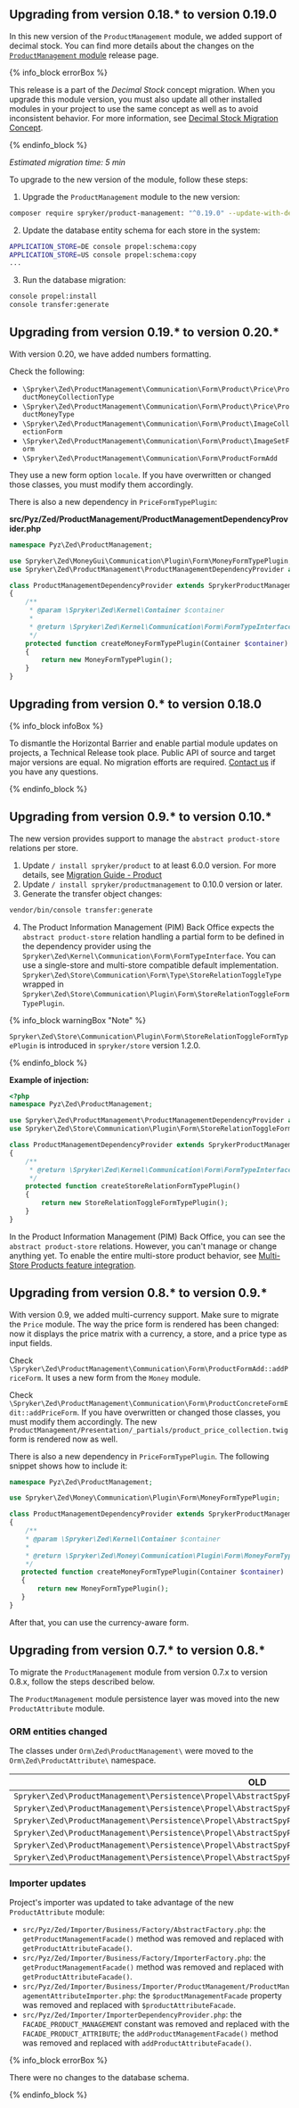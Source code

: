 

## Upgrading from version 0.18.* to version 0.19.0

In this new version of the `ProductManagement` module, we added support of decimal stock. You can find more details about the changes on the [`ProductManagement` module](https://github.com/spryker/product-management/releases) release page.

{% info_block errorBox %}

This release is a part of the *Decimal Stock* concept migration. When you upgrade this module version, you must also update all other installed modules in your project to use the same concept as well as to avoid inconsistent behavior. For more information, see [Decimal Stock Migration Concept](/docs/scos/dev/migration-concepts/decimal-stock-migration-concept.html).

{% endinfo_block %}

*Estimated migration time: 5 min*

To upgrade to the new version of the module, follow these steps:

1. Upgrade the `ProductManagement` module to the new version:

```bash
composer require spryker/product-management: "^0.19.0" --update-with-dependencies
```

2. Update the database entity schema for each store in the system:

```bash
APPLICATION_STORE=DE console propel:schema:copy
APPLICATION_STORE=US console propel:schema:copy
...
```

3. Run the database migration:

```bash
console propel:install
console transfer:generate
```

## Upgrading from version 0.19.* to version 0.20.*

With version 0.20, we have added numbers formatting.

Check the following:
- `\Spryker\Zed\ProductManagement\Communication\Form\Product\Price\ProductMoneyCollectionType`
- `\Spryker\Zed\ProductManagement\Communication\Form\Product\Price\ProductMoneyType`
- `\Spryker\Zed\ProductManagement\Communication\Form\Product\ImageCollectionForm`
- `\Spryker\Zed\ProductManagement\Communication\Form\Product\ImageSetForm`
- `\Spryker\Zed\ProductManagement\Communication\Form\ProductFormAdd`

They use a new form option `locale`. If you have overwritten or changed those classes, you must modify them accordingly.

There is also a new dependency in `PriceFormTypePlugin`:

**src/Pyz/Zed/ProductManagement/ProductManagementDependencyProvider.php**
```php
namespace Pyz\Zed\ProductManagement;

use Spryker\Zed\MoneyGui\Communication\Plugin\Form\MoneyFormTypePlugin;
use Spryker\Zed\ProductManagement\ProductManagementDependencyProvider as SprykerProductManagementDependencyProvider;

class ProductManagementDependencyProvider extends SprykerProductManagementDependencyProvider
{
    /**
     * @param \Spryker\Zed\Kernel\Container $container
     *
     * @return \Spryker\Zed\Kernel\Communication\Form\FormTypeInterface
     */
    protected function createMoneyFormTypePlugin(Container $container): FormTypeInterface
    {
        return new MoneyFormTypePlugin();
    }
}
```

## Upgrading from version 0.* to version 0.18.0

{% info_block infoBox %}

To dismantle the Horizontal Barrier and enable partial module updates on projects, a Technical Release took place. Public API of source and target major versions are equal. No migration efforts are required. [Contact us](https://spryker.com/en/support/) if you have any questions.

{% endinfo_block %}

## Upgrading from version 0.9.* to version 0.10.*

The new version provides support to manage the `abstract product-store` relations per store.

1. Update `/ install spryker/product` to at least 6.0.0 version. For more details, see [Migration Guide - Product](/docs/scos/dev/module-migration-guides/migration-guide-product.html) 
2. Update `/ install spryker/productmanagement` to 0.10.0 version or later.
3. Generate the transfer object changes:

```bash
vendor/bin/console transfer:generate
```

4. The Product Information Management (PIM) Back Office expects the `abstract product-store` relation handling a partial form to be defined in the dependency provider using the `Spryker\Zed\Kernel\Communication\Form\FormTypeInterface`. You can use a single-store and multi-store compatible default implementation. `Spryker\Zed\Store\Communication\Form\Type\StoreRelationToggleType` wrapped in `Spryker\Zed\Store\Communication\Plugin\Form\StoreRelationToggleFormTypePlugin`.

{% info_block warningBox "Note" %}

`Spryker\Zed\Store\Communication\Plugin\Form\StoreRelationToggleFormTypePlugin` is introduced in `spryker/store` version 1.2.0.

{% endinfo_block %}

**Example of injection:**

```php
<?php
namespace Pyz\Zed\ProductManagement;

use Spryker\Zed\ProductManagement\ProductManagementDependencyProvider as SprykerProductManagementDependencyProvider;
use Spryker\Zed\Store\Communication\Plugin\Form\StoreRelationToggleFormTypePlugin;

class ProductManagementDependencyProvider extends SprykerProductManagementDependencyProvider
{
    /**
     * @return \Spryker\Zed\Kernel\Communication\Form\FormTypeInterface
     */
    protected function createStoreRelationFormTypePlugin()
    {
        return new StoreRelationToggleFormTypePlugin();
    }
}
```

In the Product Information Management (PIM) Back Office, you can see the `abstract product-store` relations. However, you can't manage or change anything yet. To enable the entire multi-store product behavior, see [Multi-Store Products feature integration](/docs/scos/dev/feature-integration-guides/{{site.version}}/multi-store-products-feature-integration.html).

## Upgrading from version 0.8.* to version 0.9.*

With version 0.9, we added multi-currency support. Make sure to migrate the `Price` module. The way the price form is rendered has been changed: now it displays the price matrix with a currency, a store, and a price type as input fields. 

Check `\Spryker\Zed\ProductManagement\Communication\Form\ProductFormAdd::addPriceForm`. It uses a new form from the `Money` module. 

Check `\Spryker\Zed\ProductManagement\Communication\Form\ProductConcreteFormEdit::addPriceForm`. If you have overwritten or changed those classes, you must modify them accordingly. The new `ProductManagement/Presentation/_partials/product_price_collection.twig` form is rendered now as well. 

 There is also a new dependency in `PriceFormTypePlugin`. The following snippet shows how to include it:

```php
namespace Pyz\Zed\ProductManagement;

use Spryker\Zed\Money\Communication\Plugin\Form\MoneyFormTypePlugin;

class ProductManagementDependencyProvider extends SprykerProductManagementDependencyProvider
{
    /**
    * @param \Spryker\Zed\Kernel\Container $container
    *
    * @return \Spryker\Zed\Money\Communication\Plugin\Form\MoneyFormTypePlugin
    */
   protected function createMoneyFormTypePlugin(Container $container)
   {
       return new MoneyFormTypePlugin();
   }
}
```

After that, you can use the currency-aware form.

## Upgrading from version 0.7.* to version 0.8.*

To migrate the `ProductManagement` module from version 0.7.x to version 0.8.x, follow the steps described below.

The `ProductManagement` module persistence layer was moved into the new `ProductAttribute` module.

### ORM entities changed

The classes under `Orm\Zed\ProductManagement\` were moved to the `Orm\Zed\ProductAttribute\` namespace.

| OLD | NEW |
| --- | --- |
| `Spryker\Zed\ProductManagement\Persistence\Propel\AbstractSpyProductAttribute` | `Spryker\Zed\ProductAttribute\Persistence\Propel\AbstractSpyProductAttribute` |
| `Spryker\Zed\ProductManagement\Persistence\Propel\AbstractSpyProductAttributeQuery` | `Spryker\Zed\ProductAttribute\Persistence\Propel\AbstractSpyProductAttributeQuery` |
| `Spryker\Zed\ProductManagement\Persistence\Propel\AbstractSpyProductAttributeValue` | `Spryker\Zed\ProductAttribute\Persistence\Propel\AbstractSpyProductAttributeValue` |
| `Spryker\Zed\ProductManagement\Persistence\Propel\AbstractSpyProductAttributeValueQuery` | `Spryker\Zed\ProductAttribute\Persistence\Propel\AbstractSpyProductAttributeValueQuery` |
| `Spryker\Zed\ProductManagement\Persistence\Propel\AbstractSpyProductManagementAttributeValueTranslation` | `Spryker\Zed\ProductAttribute\Persistence\Propel\AbstractSpyProductManagementAttributeValueTranslation` |
| `Spryker\Zed\ProductManagement\Persistence\Propel\AbstractSpyProductManagementAttributeValueTranslationQuery` | `Spryker\Zed\ProductAttribute\Persistence\Propel\AbstractSpyProductManagementAttributeValueTranslationQuery` |

### Importer updates

Project's importer was updated to take advantage of the new `ProductAttribute` module:
* `src/Pyz/Zed/Importer/Business/Factory/AbstractFactory.php`: the `getProductManagementFacade()` method was removed and replaced with `getProductAttributeFacade()`.
* `src/Pyz/Zed/Importer/Business/Factory/ImporterFactory.php`: the `getProductManagementFacade()` method was removed and replaced with `getProductAttributeFacade()`.
* `src/Pyz/Zed/Importer/Business/Importer/ProductManagement/ProductManagementAttributeImporter.php`: the `$productManagementFacade` property was removed and replaced with `$productAttributeFacade`.
* `src/Pyz/Zed/Importer/ImporterDependencyProvider.php`: the `FACADE_PRODUCT_MANAGEMENT` constant was removed and replaced with the `FACADE_PRODUCT_ATTRIBUTE`; the  `addProductManagementFacade()` method was removed and replaced with `addProductAttributeFacade()`.

{% info_block errorBox %}

There were no changes to the database schema.

{% endinfo_block %}
